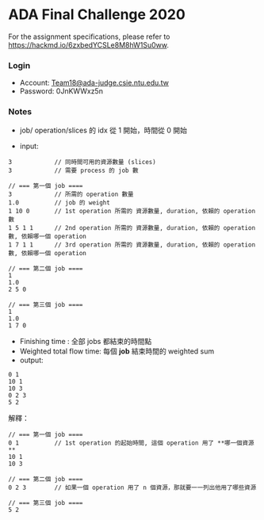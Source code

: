 # ADA Final Challenge 2020 #

For the assignment specifications, please refer to <https://hackmd.io/6zxbedYCSLe8M8hW1Su0ww>.

### Login
- Account: Team18@ada-judge.csie.ntu.edu.tw
- Password: 0JnKWWxz5n


### Notes
*  job/ operation/slices 的 idx 從 1 開始，時間從 0 開始

* input:  
```
3            // 同時間可用的資源數量 (slices)
3            // 需要 process 的 job 數

// === 第一個 job ==== 
3            // 所需的 operation 數量
1.0          // job 的 weight
1 10 0       // 1st operation 所需的 資源數量, duration, 依賴的 operation 數
1 5 1 1      // 2nd operation 所需的 資源數量, duration, 依賴的 operation 數, 依賴哪一個 operation
1 7 1 1      // 3rd operation 所需的 資源數量, duration, 依賴的 operation 數, 依賴哪一個 operation

// === 第二個 job ==== 
1
1.0
2 5 0

// === 第三個 job ==== 
1
1.0
1 7 0
``` 

* Finishing time : 全部 jobs 都結束的時間點
* Weighted total flow time: 每個 **job** 結束時間的 weighted sum
* output:
```
0 1
10 1
10 3
0 2 3
5 2
```
解釋：
```
// === 第一個 job ==== 
0 1          // 1st operation 的起始時間, 這個 operation 用了 **哪一個資源**  
10 1
10 3

// === 第二個 job ==== 
0 2 3        // 如果一個 operation 用了 n 個資源，那就要一一列出他用了哪些資源

// === 第三個 job ====
5 2
```






